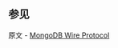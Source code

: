 ## 参见

原文 - [MongoDB Wire Protocol]( https://docs.mongodb.com/manual/reference/mongodb-wire-protocol/ )

